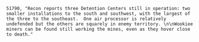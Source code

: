 ﻿```text
51790, "Recon reports three Detention Centers still in operation: two smaller installations to the south and southwest, with the largest of the three to the southeast.  One air processor is relatively undefended but the others are squarely in enemy territory. \n\nWookiee miners can be found still working the mines, even as they hover close to death."
```